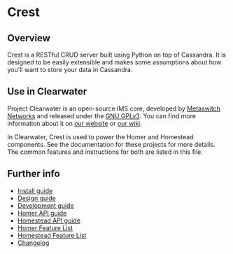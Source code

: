 Crest
==============

Overview
--------
Crest is a RESTful CRUD server built using Python on top of Cassandra. It is designed to
be easily extensible and makes some assumptions about how you'll want to store your data 
in Cassandra.

Use in Clearwater
-----------------
Project Clearwater is an open-source IMS core, developed by [Metaswitch Networks](http://www.metaswitch.com) and released under the [GNU GPLv3](http://www.projectclearwater.org/download/license/). You can find more information about it on [our website](http://www.projectclearwater.org/) or [our wiki](http://clearwater.readthedocs.org/en/latest/).

In Clearwater, Crest is used to power the Homer and Homestead components. See the documentation for these
projects for more details. The common features and instructions for both are listed in this file.

Further info
------------
* [Install guide](https://github.com/Metaswitch/clearwater-docs/wiki/Installation-Instructions)
* [Design guide](docs/design.md)
* [Development guide](docs/development.md)
* [Homer API guide](docs/homer_api.md)
* [Homestead API guide](docs/homestead_api.md)
* [Homer Feature List](docs/homer_features.md)
* [Homestead Feature List](docs/homestead_features.md)
* [Changelog](CHANGELOG.md)

